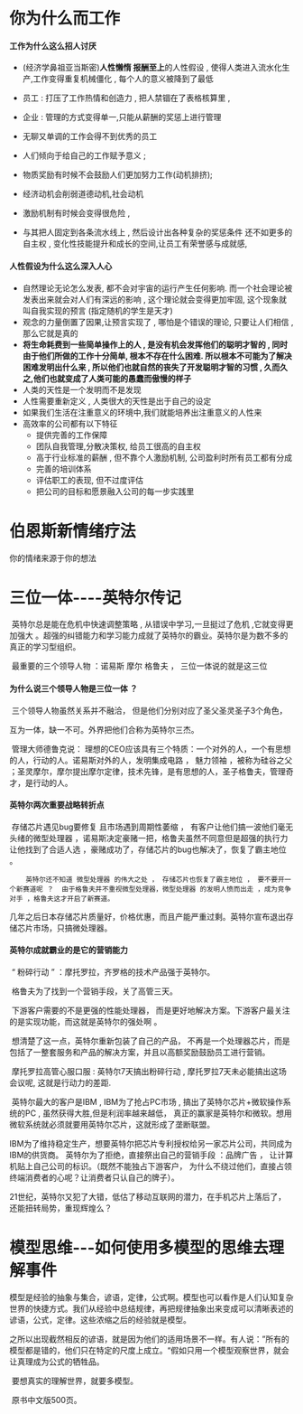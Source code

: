 # 你为什么而工作

#### 工作为什么这么招人讨厌

+ (经济学鼻祖亚当斯密)**人性懒惰 报酬至上**的人性假设 , 使得人类进入流水化生产,工作变得重复机械僵化 , 每个人的意义被降到了最低
+ 员工 : 打压了工作热情和创造力 , 把人禁锢在了表格核算里 , 
+ 企业 : 管理的方式变得单一,只能从薪酬的奖惩上进行管理

+ 无聊又单调的工作会得不到优秀的员工  
+ 人们倾向于给自己的工作赋予意义 ; 
+ 物质奖励有时候不会鼓励人们更加努力工作(动机排挤);
+ 经济动机会削弱道德动机,社会动机
+ 激励机制有时候会变得很危险 , 
+ 与其把人固定到各条流水线上 , 然后设计出各种复杂的奖惩条件 还不如更多的自主权 , 变化性技能提升和成长的空间,让员工有荣誉感与成就感, 

#### 人性假设为什么这么深入人心

+ 自然理论无论怎么发表, 都不会对宇宙的运行产生任何影响. 而一个社会理论被发表出来就会对人们有深远的影响 , 这个理论就会变得更加牢固, 这个现象就叫自我实现的预言 (指定随机的学生是天才)
+ 观念的力量倒置了因果,让预言实现了 , 哪怕是个错误的理论, 只要让人们相信 , 那么它就是真的
+ **将生命耗费到一些简单操作上的人 , 是没有机会发挥他们的聪明才智的 , 同时由于他们所做的工作十分简单, 根本不存在什么困难. 所以根本不可能为了解决困难发明出什么来 , 所以他们也就自然的丧失了开发聪明才智的习惯 , 久而久之,他们也就变成了人类可能的愚蠢而傲慢的样子**
+ 人类的天性是一个发明而不是发现
+ 人性需要重新定义 , 人类很大的天性是出于自己的设定
+ 如果我们生活在注重意义的环境中,我们就能培养出注重意义的人性来
+ 高效率的公司都有以下特征
  + 提供完善的工作保障
  + 团队自我管理,分散决策权, 给员工很高的自主权
  + 高于行业标准的薪酬 , 但不靠个人激励机制, 公司盈利时所有员工都有分成
  + 完善的培训体系
  + 评估职工的表现, 但不过度评估
  + 把公司的目标和愿景融入公司的每一步实践里







# 伯恩斯新情绪疗法

你的情绪来源于你的想法

# 三位一体----英特尔传记

​        英特尔总是能在危机中快速调整策略 , 从错误中学习,一旦挺过了危机 ,它就变得更加强大 。超强的纠错能力和学习能力成就了英特尔的霸业。英特尔是为数不多的真正的学习型组织。

​		最重要的三个领导人物 ：诺易斯  摩尔  格鲁夫 ， 三位一体说的就是这三位

#### 为什么说三个领导人物是三位一体 ？

​	三个领导人物虽然关系并不融洽， 但是他们分别对应了圣父圣灵圣子3个角色，

互为一体，缺一不可。外界把他们合称为英特尔三杰。

​	管理大师德鲁克说： 理想的CEO应该具有三个特质：一个对外的人，一个有思想的人，行动的人。诺易斯对外的人，发明集成电路 ， 魅力领袖 ，被称为硅谷之父 ；圣灵摩尔，摩尔提出摩尔定律，技术先锋，是有思想的人，圣子格鲁夫，管理奇才，是行动的人。

#### 英特尔两次重要战略转折点

​		存储芯片遇见bug要修复 且市场遇到周期性萎缩 ， 有客户让他们搞一波他们毫无头绪的微型处理器 ，诺易斯决定豪赌一把，格鲁夫虽然不同意但是超强的执行力让他找到了合适人选 ，豪赌成功了，存储芯片的bug也解决了，恢复了霸主地位 。 

 		英特尔还不知道 微型处理器 的伟大之处 ， 存储芯片也恢复了霸主地位 ， 要不要开一个新赛道呢 ？  由于格鲁夫并不重视微型处理器，微型处理器 的发明人愤而出走 ，成为竞争对手 ，格鲁夫这才开启了新赛道。

​		几年之后日本存储芯片质量好，价格优惠，而且产能严重过剩。英特尔宣布退出存储芯片市场，只搞微处理器。

#### 英特尔成就霸业的是它的营销能力

​		“ 粉碎行动 ” ：摩托罗拉，齐罗格的技术产品强于英特尔。

​		格鲁夫为了找到一个营销手段，关了高管三天。

​		下游客户需要的不是更强的性能处理器， 而是更好地解决方案。下游客户最关注的是实现功能，而这就是英特尔的强处啊 。

​		想清楚了这一点，英特尔重新包装了自己的产品， 不再是一个处理器芯片，而是包括了一整套服务和产品的解决方案，并且以高额奖励鼓励员工进行营销。

​		摩托罗拉高管心服口服 : 英特尔7天搞出粉碎行动 , 摩托罗拉7天未必能搞出这场会议呢, 这就是行动力的差距.

​		英特尔最大的客户是IBM , IBM为了抢占PC市场 , 搞出了英特尔芯片+微软操作系统的PC , 虽然获得大胜,但是利润率越来越低， 真正的赢家是英特尔和微软。想用微软系统就必须就要用英特尔芯片，这就形成了垄断联盟。

​		 IBM为了维持稳定生产，想要英特尔把芯片专利授权给另一家芯片公司，共同成为IBM的供货商。 英特尔为了拒绝，直接祭出自己的营销手段 ：品牌广告 ， 让计算机贴上自己公司的标识。（既然不能独占下游客户， 为什么不绕过他们，直接占领终端消费者的心呢？让消费者只认自己的牌子）。



21世纪，英特尔又犯了大错，低估了移动互联网的潜力，在手机芯片上落后了，还能扭转局势，重现辉煌么？



# 模型思维---如何使用多模型的思维去理解事件

​		模型是经验的抽象与集合，谚语，定律，公式啊。模型也可以看作是人们认知复杂世界的快捷方式。我们从经验中总结规律，再把规律抽象出来变成可以清晰表述的谚语，公式，定律。这些浓缩之后的经验就是模型。

​		之所以出现截然相反的谚语，就是因为他们的适用场景不一样。有人说：”所有的模型都是错的，他们只在特定的尺度上成立。“假如只用一个模型观察世界，就会让真理成为公式的牺牲品。

​		要想真实的理解世界，就要多模型。

​		原书中文版500页。

​		